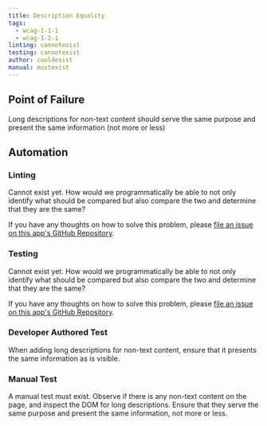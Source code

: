```yaml
---
title: Description Equality
tags: 
  - wcag-1-1-1
  - wcag-1-2-1
linting: cannotexist
testing: cannotexist
author: couldexist
manual: mustexist
---
```


## Point of Failure
Long descriptions for non-text content should serve the same purpose and present the same information (not more or less)

## Automation

### Linting
Cannot exist yet. How would we programmatically be able to not only identify what should be compared but also compare the two and determine that they are the same? 

If you have any thoughts on how to solve this problem, please [file an issue on this app's GitHub Repository](https://github.com/MelSumner/a11y-automation/issues).

### Testing
Cannot exist yet. How would we programmatically be able to not only identify what should be compared but also compare the two and determine that they are the same?

If you have any thoughts on how to solve this problem, please [file an issue on this app's GitHub Repository](https://github.com/MelSumner/a11y-automation/issues).

### Developer Authored Test
When adding long descriptions for non-text content, ensure that it presents the same information as is visible.

### Manual Test
A manual test must exist. Observe if there is any non-text content on the page, and inspect the DOM for long descriptions. Ensure that they serve the same purpose and present the same information, not more or less.